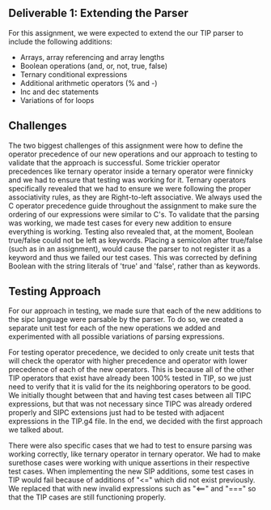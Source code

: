## Deliverable 1: Extending the Parser

For this assignment, we were expected to extend the our TIP parser to include the following additions:
- Arrays, array referencing and array lengths
- Boolean operations (and, or, not, true, false)
- Ternary conditional expressions
- Additional arithmetic operators (% and -)
- Inc and dec statements
- Variations of for loops

## Challenges
The two biggest challenges of this assignment were how to define the operator precedence of our new operations and our approach to testing to validate
that the approach is successful. Some trickier operator precedences like ternary operator inside a ternary operator were finnicky and we had to ensure that testing was working for it. Ternary operators specifically revealed that we had to ensure we were following the proper associativity rules, as they are Right-to-left associative. We always used the C operator precedence guide throughout the assignment to make sure the ordering of our expressions were similar to C's. To validate that the parsing was working, we made test cases for every new addition to ensure everything is working. Testing also revealed that, at the moment, Boolean true/false could not be left as keywords. Placing a semicolon after true/false (such as in an assignment), would cause the parser to not register it as a keyword and thus we failed our test cases. This was corrected by defining Boolean with the string literals of 'true' and 'false', rather than as keywords.

## Testing Approach
For our approach in testing, we made sure that each of the new additions to the sipc language were parsable by the parser.
To do so, we created a separate unit test for each of the new operations we added and experimented with all possible variations of parsing 
expressions. 

For testing operator precedence, we decided to only create unit tests that will check the operator with higher precedence and operator with lower
precedence of each of the new operators. This is because all of the other TIP operators that exist have already been 100% tested in TIP, so we just 
need to verify that it is valid for the its neighboring operators to be good. We initially thought between that and having test cases between all TIPC expressions, but that was not necessary since TIPC was already ordered properly and SIPC extensions just had to be tested with adjacent expressions in the TIP.g4 file. In the end, we decided with the first approach we talked about.

There were also specific cases that we had to test to ensure parsing was working correctly, like ternary operator in ternary operator. We had to make surethose cases were working with unique assertions in their respective test cases. When implementing the new SIP additions, some test cases in TIP would fail because of additions of "<=" which did not exist previously. We replaced that with new invalid expressions such as "<==" and "===" so that the TIP cases are still functioning properly.

